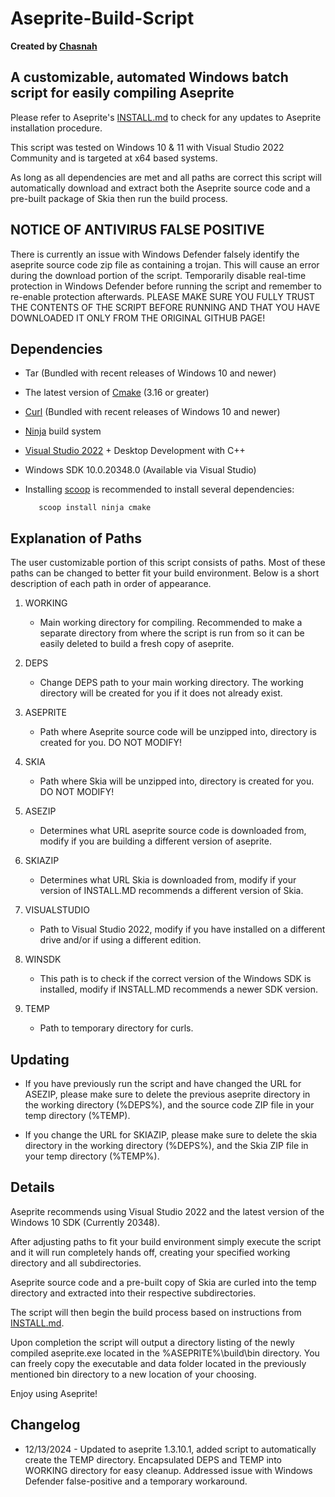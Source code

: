 # Aseprite-Build-Script

**Created by [Chasnah](https://chasnah.com/)**

## A customizable, automated Windows batch script for easily compiling Aseprite

Please refer to Aseprite's [INSTALL.md](https://github.com/aseprite/aseprite/blob/v1.3.10.1/INSTALL.md) to check for any updates to Aseprite installation procedure.

This script was tested on Windows 10 & 11 with Visual Studio 2022 Community and is targeted at x64 based systems.

As long as all dependencies are met and all paths are correct this script will automatically download and extract
both the Aseprite source code and a pre-built package of Skia then run the build process.

## NOTICE OF ANTIVIRUS FALSE POSITIVE

There is currently an issue with Windows Defender falsely identify the aseprite source code zip file as containing a trojan. This will cause an error during the download portion of the script.
Temporarily disable real-time protection in Windows Defender before running the script and remember to re-enable protection afterwards.
PLEASE MAKE SURE YOU FULLY TRUST THE CONTENTS OF THE SCRIPT BEFORE RUNNING AND THAT YOU HAVE DOWNLOADED IT ONLY FROM THE ORIGINAL GITHUB PAGE!

## Dependencies

* Tar (Bundled with recent releases of Windows 10 and newer)
* The latest version of [Cmake](https://cmake.org) (3.16 or greater)
* [Curl](https://curl.se/) (Bundled with recent releases of Windows 10 and newer)
* [Ninja](https://ninja-build.org/) build system
* [Visual Studio 2022](https://visualstudio.microsoft.com/) + Desktop Development with C++
* Windows SDK 10.0.20348.0 (Available via Visual Studio)
* Installing [scoop](<https://scoop.sh/>) is recommended to install several dependencies:

         scoop install ninja cmake

## Explanation of Paths

The user customizable portion of this script consists of paths. Most of these paths can be changed to better fit your build environment. Below is a short description of each path in order of appearance.

1. WORKING
    * Main working directory for compiling. Recommended to make a separate directory from where the script is run from so it can be easily deleted to build a fresh copy of aseprite.

2. DEPS

    * Change DEPS path to your main working directory. The working directory will be created for you if it does not already exist.

3. ASEPRITE

    * Path where Aseprite source code will be unzipped into, directory is created for you. DO NOT MODIFY!

4. SKIA

    * Path where Skia will be unzipped into, directory is created for you. DO NOT MODIFY!

5. ASEZIP

    * Determines what URL aseprite source code is downloaded from, modify if you are building a different version of aseprite.

6. SKIAZIP

    * Determines what URL Skia is downloaded from, modify if your version of INSTALL.MD recommends a different version of Skia.

7. VISUALSTUDIO

    * Path to Visual Studio 2022, modify if you have installed on a different drive and/or if using a different edition.

8. WINSDK

    * This path is to check if the correct version of the Windows SDK is installed, modify if INSTALL.MD recommends a newer SDK version.

9. TEMP

    * Path to temporary directory for curls.

## Updating

* If you have previously run the script and have changed the URL for ASEZIP, please make sure to delete the previous aseprite directory in the working directory (%DEPS%), and the source code ZIP file in your temp directory (%TEMP).

* If you change the URL for SKIAZIP, please make sure to delete the skia directory in the working directory (%DEPS%), and the Skia ZIP file in your temp directory (%TEMP%).

## Details

Aseprite recommends using Visual Studio 2022 and the latest version of the Windows 10 SDK (Currently 20348).

After adjusting paths to fit your build environment simply execute the script and it will run completely hands off, creating your specified working directory and all subdirectories.

Aseprite source code and a pre-built copy of Skia are curled into the temp directory and extracted into their respective subdirectories.

The script will then begin the build process based on instructions from [INSTALL.md](https://github.com/aseprite/aseprite/blob/main/INSTALL.md).

Upon completion the script will output a directory listing of the newly compiled aseprite.exe located in the
%ASEPRITE%\build\bin directory. You can freely copy the executable and data folder located in the previously mentioned bin directory to a new location of your choosing.

Enjoy using Aseprite!

## Changelog

* 12/13/2024 - Updated to aseprite 1.3.10.1, added script to automatically create the TEMP directory. Encapsulated DEPS and TEMP into WORKING directory for easy cleanup. Addressed issue with Windows Defender false-positive and a temporary workaround.